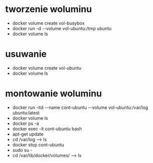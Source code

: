 # tworzenie woluminu

- docker volume create vol-busybox
- docker run -d --volume vol-ubuntu:/tmp ubuntu
- docker volume ls

# usuwanie

- docker volume create vol-ubuntu
- docker volume ls


# montowanie woluminu

- docker run -itd --name cont-ubuntu --volume vol-ubuntu:/var/log ubuntu:latest
- docker volume ls
- docker ps -a
- docker exec -it cont-ubuntu bash
- apt-get update
- cd /var/log --> ls
- docker stop cont-ubuntu
- sudo su -
- cd /var/lib/docker/volumes/ --> ls